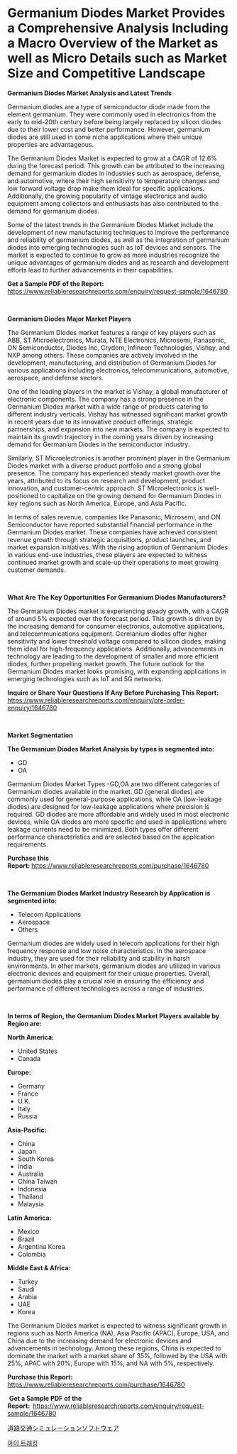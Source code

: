 <p><h1>Germanium Diodes Market Provides a Comprehensive Analysis Including a Macro Overview of the Market as well as Micro Details such as Market Size and Competitive Landscape</h1></p><p><strong>Germanium Diodes Market Analysis and Latest Trends</strong></p>
<p><p>Germanium diodes are a type of semiconductor diode made from the element germanium. They were commonly used in electronics from the early to mid-20th century before being largely replaced by silicon diodes due to their lower cost and better performance. However, germanium diodes are still used in some niche applications where their unique properties are advantageous.</p><p>The Germanium Diodes Market is expected to grow at a CAGR of 12.6% during the forecast period. This growth can be attributed to the increasing demand for germanium diodes in industries such as aerospace, defense, and automotive, where their high sensitivity to temperature changes and low forward voltage drop make them ideal for specific applications. Additionally, the growing popularity of vintage electronics and audio equipment among collectors and enthusiasts has also contributed to the demand for germanium diodes.</p><p>Some of the latest trends in the Germanium Diodes Market include the development of new manufacturing techniques to improve the performance and reliability of germanium diodes, as well as the integration of germanium diodes into emerging technologies such as IoT devices and sensors. The market is expected to continue to grow as more industries recognize the unique advantages of germanium diodes and as research and development efforts lead to further advancements in their capabilities.</p></p>
<p><strong>Get a Sample PDF of the Report:&nbsp;</strong> <a href="https://www.reliableresearchreports.com/enquiry/request-sample/1646780">https://www.reliableresearchreports.com/enquiry/request-sample/1646780</a></p>
<p>&nbsp;</p>
<p><strong>Germanium Diodes Major Market Players</strong></p>
<p><p>The Germanium Diodes market features a range of key players such as ABB, ST Microelectronics, Murata, NTE Electronics, Microsemi, Panasonic, ON Semiconductor, Diodes Inc, Crydom, Infineon Technologies, Vishay, and NXP among others. These companies are actively involved in the development, manufacturing, and distribution of Germanium Diodes for various applications including electronics, telecommunications, automotive, aerospace, and defense sectors.</p><p>One of the leading players in the market is Vishay, a global manufacturer of electronic components. The company has a strong presence in the Germanium Diodes market with a wide range of products catering to different industry verticals. Vishay has witnessed significant market growth in recent years due to its innovative product offerings, strategic partnerships, and expansion into new markets. The company is expected to maintain its growth trajectory in the coming years driven by increasing demand for Germanium Diodes in the semiconductor industry.</p><p>Similarly, ST Microelectronics is another prominent player in the Germanium Diodes market with a diverse product portfolio and a strong global presence. The company has experienced steady market growth over the years, attributed to its focus on research and development, product innovation, and customer-centric approach. ST Microelectronics is well-positioned to capitalize on the growing demand for Germanium Diodes in key regions such as North America, Europe, and Asia Pacific.</p><p>In terms of sales revenue, companies like Panasonic, Microsemi, and ON Semiconductor have reported substantial financial performance in the Germanium Diodes market. These companies have achieved consistent revenue growth through strategic acquisitions, product launches, and market expansion initiatives. With the rising adoption of Germanium Diodes in various end-use industries, these players are expected to witness continued market growth and scale-up their operations to meet growing customer demands.</p></p>
<p>&nbsp;</p>
<p><strong>What Are The Key Opportunities For Germanium Diodes Manufacturers?</strong></p>
<p><p>The Germanium Diodes market is experiencing steady growth, with a CAGR of around 5% expected over the forecast period. This growth is driven by the increasing demand for consumer electronics, automotive applications, and telecommunications equipment. Germanium diodes offer higher sensitivity and lower threshold voltage compared to silicon diodes, making them ideal for high-frequency applications. Additionally, advancements in technology are leading to the development of smaller and more efficient diodes, further propelling market growth. The future outlook for the Germanium Diodes market looks promising, with expanding applications in emerging technologies such as IoT and 5G networks.</p></p>
<p><strong>Inquire or Share Your Questions If Any Before Purchasing This Report:</strong> <a href="https://www.reliableresearchreports.com/enquiry/pre-order-enquiry/1646780">https://www.reliableresearchreports.com/enquiry/pre-order-enquiry/1646780</a></p>
<p>&nbsp;</p>
<p><strong>Market Segmentation</strong></p>
<p><strong>The Germanium Diodes Market Analysis by types is segmented into:</strong></p>
<p><ul><li>GD</li><li>OA</li></ul></p>
<p><p>Germanium Diodes Market Types -GD,OA are two different categories of Germanium diodes available in the market. GD (general diodes) are commonly used for general-purpose applications, while OA (low-leakage diodes) are designed for low-leakage applications where precision is required. GD diodes are more affordable and widely used in most electronic devices, while OA diodes are more specific and used in applications where leakage currents need to be minimized. Both types offer different performance characteristics and are selected based on the application requirements.</p></p>
<p><strong>Purchase this Report:&nbsp;</strong><a href="https://www.reliableresearchreports.com/purchase/1646780">https://www.reliableresearchreports.com/purchase/1646780</a></p>
<p>&nbsp;</p>
<p><strong>The Germanium Diodes Market Industry Research by Application is segmented into:</strong></p>
<p><ul><li>Telecom Applications</li><li>Aerospace</li><li>Others</li></ul></p>
<p><p>Germanium diodes are widely used in telecom applications for their high frequency response and low noise characteristics. In the aerospace industry, they are used for their reliability and stability in harsh environments. In other markets, germanium diodes are utilized in various electronic devices and equipment for their unique properties. Overall, germanium diodes play a crucial role in ensuring the efficiency and performance of different technologies across a range of industries.</p></p>
<p>&nbsp;</p>
<p><strong>In terms of Region, the Germanium Diodes Market Players available by Region are:</strong></p>
<p>
    <p> <strong> North America: </strong>
        <ul>
            <li>United States</li>
            <li>Canada</li>
        </ul>
        </p> 
    <p> <strong> Europe: </strong>
        <ul>
            <li>Germany</li>
            <li>France</li>
            <li>U.K.</li>
            <li>Italy</li>
            <li>Russia</li>
        </ul>
        </p> 
    <p> <strong> Asia-Pacific: </strong>
        <ul>
            <li>China</li>
            <li>Japan</li>
            <li>South Korea</li>
            <li>India</li>
            <li>Australia</li>
            <li>China Taiwan</li>
            <li>Indonesia</li>
            <li>Thailand</li>
            <li>Malaysia</li>
        </ul>
        </p> 
    <p> <strong> Latin America: </strong>
        <ul>
            <li>Mexico</li>
            <li>Brazil</li>
            <li>Argentina Korea</li>
            <li>Colombia</li>
        </ul>
        </p> 
    <p> <strong> Middle East & Africa: </strong>
        <ul>
            <li>Turkey</li>
            <li>Saudi</li>
            <li>Arabia</li>
            <li>UAE</li>
            <li>Korea</li>
        </ul>
    </p>
    </p>
<p><p>The Germanium Diodes market is expected to witness significant growth in regions such as North America (NA), Asia Pacific (APAC), Europe, USA, and China due to the increasing demand for electronic devices and advancements in technology. Among these regions, China is expected to dominate the market with a market share of 35%, followed by the USA with 25%, APAC with 20%, Europe with 15%, and NA with 5%, respectively.</p></p>
<p><strong>Purchase this Report: </strong><a href="https://www.reliableresearchreports.com/purchase/1646780">https://www.reliableresearchreports.com/purchase/1646780</a></p>
<p>&nbsp;<strong>Get a Sample PDF of the Report:&nbsp;&nbsp;</strong><a href="https://www.reliableresearchreports.com/enquiry/request-sample/1646780">https://www.reliableresearchreports.com/enquiry/request-sample/1646780</a></p>
<p><strong></strong></p>
<p><p><a href="https://github.com/wkuactfdzwizk06/Market-Research-Report-List-1/blob/main/255510212119.md">道路交通シミュレーションソフトウェア</a></p><p><a href="https://github.com/akzkkws047661437/Market-Research-Report-List-1/blob/main/279597911379.md">아이 트래킹</a></p></p>